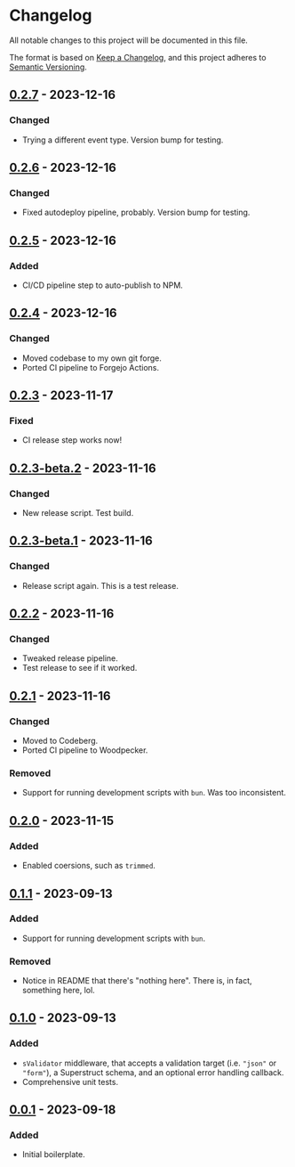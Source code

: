 # Changelog

All notable changes to this project will be documented in this file.

The format is based on [Keep a Changelog](https://keepachangelog.com/en/1.0.0/),
and this project adheres to [Semantic Versioning](https://semver.org/spec/v2.0.0.html).

## [0.2.7] - 2023-12-16

### Changed

- Trying a different event type. Version bump for testing.

## [0.2.6] - 2023-12-16

### Changed

- Fixed autodeploy pipeline, probably. Version bump for testing.

## [0.2.5] - 2023-12-16

### Added

- CI/CD pipeline step to auto-publish to NPM.

## [0.2.4] - 2023-12-16

### Changed

- Moved codebase to my own git forge.
- Ported CI pipeline to Forgejo Actions.

## [0.2.3] - 2023-11-17

### Fixed

- CI release step works now!

## [0.2.3-beta.2] - 2023-11-16

### Changed

- New release script. Test build.

## [0.2.3-beta.1] - 2023-11-16

### Changed

- Release script again. This is a test release.

## [0.2.2] - 2023-11-16

### Changed

- Tweaked release pipeline.
- Test release to see if it worked.

## [0.2.1] - 2023-11-16

### Changed

- Moved to Codeberg.
- Ported CI pipeline to Woodpecker.

### Removed

- Support for running development scripts with `bun`. Was too inconsistent.

## [0.2.0] - 2023-11-15

### Added

- Enabled coersions, such as `trimmed`.

## [0.1.1] - 2023-09-13

### Added

- Support for running development scripts with `bun`.

### Removed

- Notice in README that there's "nothing here". There is, in fact, something here, lol.

## [0.1.0] - 2023-09-13

### Added

- `sValidator` middleware, that accepts a validation target (i.e. `"json"` or `"form"`), a Superstruct schema, and an optional error handling callback.
- Comprehensive unit tests.

## [0.0.1] - 2023-09-18

### Added

- Initial boilerplate.

[0.2.7]: https://git.average.name/AverageHelper/hono-superstruct-validator/compare/v0.2.6...v0.2.7
[0.2.6]: https://git.average.name/AverageHelper/hono-superstruct-validator/compare/v0.2.5...v0.2.6
[0.2.5]: https://git.average.name/AverageHelper/hono-superstruct-validator/compare/v0.2.4...v0.2.5
[0.2.4]: https://git.average.name/AverageHelper/hono-superstruct-validator/compare/v0.2.3...v0.2.4
[0.2.3]: https://git.average.name/AverageHelper/hono-superstruct-validator/compare/v0.2.3-beta.2...v0.2.3
[0.2.3-beta.2]: https://git.average.name/AverageHelper/hono-superstruct-validator/compare/v0.2.3-beta.1...v0.2.3-beta.2
[0.2.3-beta.1]: https://git.average.name/AverageHelper/hono-superstruct-validator/compare/v0.2.2...v0.2.3-beta.1
[0.2.2]: https://git.average.name/AverageHelper/hono-superstruct-validator/compare/v0.2.1...v0.2.2
[0.2.1]: https://git.average.name/AverageHelper/hono-superstruct-validator/compare/v0.2.0...v0.2.1
[0.2.0]: https://git.average.name/AverageHelper/hono-superstruct-validator/compare/v0.1.1...v0.2.0
[0.1.1]: https://git.average.name/AverageHelper/hono-superstruct-validator/compare/v0.1.0...v0.1.1
[0.1.0]: https://git.average.name/AverageHelper/hono-superstruct-validator/compare/v0.0.1...v0.1.0
[0.0.1]: https://git.average.name/AverageHelper/hono-superstruct-validator/releases/tag/v0.0.1
